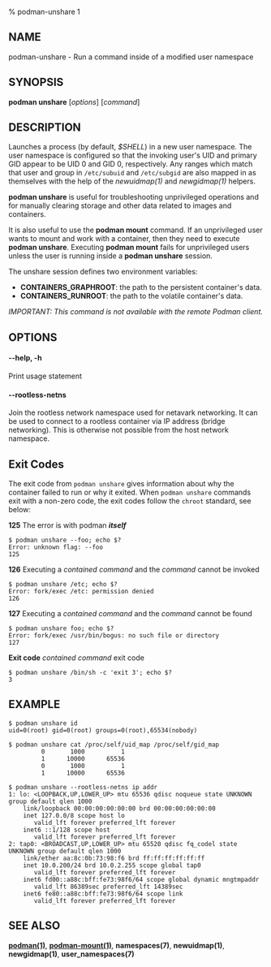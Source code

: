 % podman-unshare 1

## NAME

podman\-unshare - Run a command inside of a modified user namespace

## SYNOPSIS

**podman unshare** [*options*] [*command*]

## DESCRIPTION

Launches a process (by default, _$SHELL_) in a new user namespace. The user
namespace is configured so that the invoking user's UID and primary GID appear
to be UID 0 and GID 0, respectively. Any ranges which match that user and
group in `/etc/subuid` and `/etc/subgid` are also mapped in as themselves with the
help of the _newuidmap(1)_ and _newgidmap(1)_ helpers.

**podman unshare** is useful for troubleshooting unprivileged operations and for
manually clearing storage and other data related to images and containers.

It is also useful to use the **podman mount** command. If an unprivileged user wants to mount and work with a container, then they need to execute
**podman unshare**. Executing **podman mount** fails for unprivileged users unless the user is running inside a **podman unshare** session.

The unshare session defines two environment variables:

- **CONTAINERS_GRAPHROOT**: the path to the persistent container's data.
- **CONTAINERS_RUNROOT**: the path to the volatile container's data.

_IMPORTANT: This command is not available with the remote Podman client._

## OPTIONS

#### **--help**, **-h**

Print usage statement

#### **--rootless-netns**

Join the rootless network namespace used for netavark networking. It can be used to
connect to a rootless container via IP address (bridge networking). This is otherwise
not possible from the host network namespace.

## Exit Codes

The exit code from `podman unshare` gives information about why the container
failed to run or why it exited. When `podman unshare` commands exit with a non-zero code,
the exit codes follow the `chroot` standard, see below:

**125** The error is with podman **_itself_**

    $ podman unshare --foo; echo $?
    Error: unknown flag: --foo
    125

**126** Executing a _contained command_ and the _command_ cannot be invoked

    $ podman unshare /etc; echo $?
    Error: fork/exec /etc: permission denied
    126

**127** Executing a _contained command_ and the _command_ cannot be found

    $ podman unshare foo; echo $?
    Error: fork/exec /usr/bin/bogus: no such file or directory
    127

**Exit code** _contained command_ exit code

    $ podman unshare /bin/sh -c 'exit 3'; echo $?
    3

## EXAMPLE

```
$ podman unshare id
uid=0(root) gid=0(root) groups=0(root),65534(nobody)

$ podman unshare cat /proc/self/uid_map /proc/self/gid_map
         0       1000          1
         1      10000      65536
         0       1000          1
         1      10000      65536

$ podman unshare --rootless-netns ip addr
1: lo: <LOOPBACK,UP,LOWER_UP> mtu 65536 qdisc noqueue state UNKNOWN group default qlen 1000
    link/loopback 00:00:00:00:00:00 brd 00:00:00:00:00:00
    inet 127.0.0/8 scope host lo
       valid_lft forever preferred_lft forever
    inet6 ::1/128 scope host
       valid_lft forever preferred_lft forever
2: tap0: <BROADCAST,UP,LOWER_UP> mtu 65520 qdisc fq_codel state UNKNOWN group default qlen 1000
    link/ether aa:8c:0b:73:98:f6 brd ff:ff:ff:ff:ff:ff
    inet 10.0.200/24 brd 10.0.2.255 scope global tap0
       valid_lft forever preferred_lft forever
    inet6 fd00::a88c:bff:fe73:98f6/64 scope global dynamic mngtmpaddr
       valid_lft 86389sec preferred_lft 14389sec
    inet6 fe80::a88c:bff:fe73:98f6/64 scope link
       valid_lft forever preferred_lft forever
```

## SEE ALSO

**[podman(1)](commands/podman.md)**, **[podman-mount(1)](commands/podman-mount.md)**, **namespaces(7)**, **newuidmap(1)**, **newgidmap(1)**, **user_namespaces(7)**
